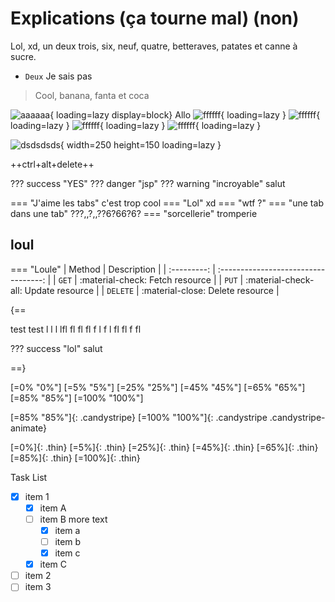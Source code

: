 # Explications (ça tourne mal) (non)

Lol, xd, un deux  trois, six, neuf, quatre, betteraves, patates et canne à sucre.

* `Deux`
    Je
    sais
    pas

> Cool, banana, fanta et coca


![aaaaaa](https://dummyimage.com/64x64/eee/aaa){ loading=lazy display=block} Allo
![ffffff](https://dummyimage.com/128x128/eee/aaa){ loading=lazy }
![ffffff](https://dummyimage.com/256x256/eee/aaa){ loading=lazy }
![ffffff](https://dummyimage.com/512x512/eee/aaa){ loading=lazy }
![ffffff](https://dummyimage.com/1024x1024/eee/aaa){ loading=lazy }



![dsdsdsds](https://media.giphy.com/media/vFKqnCdLPNOKc/giphy.gif){ width=250 height=150 loading=lazy }

++ctrl+alt+delete++


??? success "YES"
    ??? danger "jsp"
        ??? warning "incroyable"
            salut

=== "J'aime les tabs"
    c'est trop cool
=== "Lol"
    xd
=== "wtf ?"
    === "une tab dans une tab"
        ???,,?,,??6?66?6?
    === "sorcellerie"
        tromperie

## loul
=== "Loule"
    | Method      | Description                          |
    | :---------: | :----------------------------------: |
    | `GET`       | :material-check:     Fetch resource  |
    | `PUT`       | :material-check-all: Update resource |
    | `DELETE`    | :material-close:     Delete resource |





{==

test test l l l 
lfl fl fl fl f
l f
l 
fl 
fl f
 fl

??? success "lol"
    salut

==}


[=0% "0%"]
[=5% "5%"]
[=25% "25%"]
[=45% "45%"]
[=65% "65%"]
[=85% "85%"]
[=100% "100%"]


[=85% "85%"]{: .candystripe}
[=100% "100%"]{: .candystripe .candystripe-animate}

[=0%]{: .thin}
[=5%]{: .thin}
[=25%]{: .thin}
[=45%]{: .thin}
[=65%]{: .thin}
[=85%]{: .thin}
[=100%]{: .thin}


Task List

- [X] item 1
    * [X] item A
    * [ ] item B
        more text
        + [x] item a
        + [ ] item b
        + [x] item c
    * [X] item C
- [ ] item 2
- [ ] item 3
